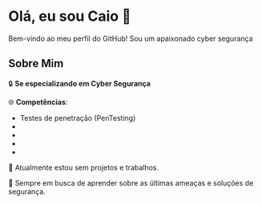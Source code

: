 # Olá, eu sou Caio 👋

Bem-vindo ao meu perfil do GitHub! Sou um  apaixonado cyber segurança

## Sobre Mim

🔒 **Se especializando em Cyber Segurança** 

🌐 **Competências**:
- Testes de penetração (PenTesting)
- 
- 
- 
- 

🔭 Atualmente estou sem projetos e trabalhos.

🌱 Sempre em busca de aprender sobre as últimas ameaças e soluções de segurança.
